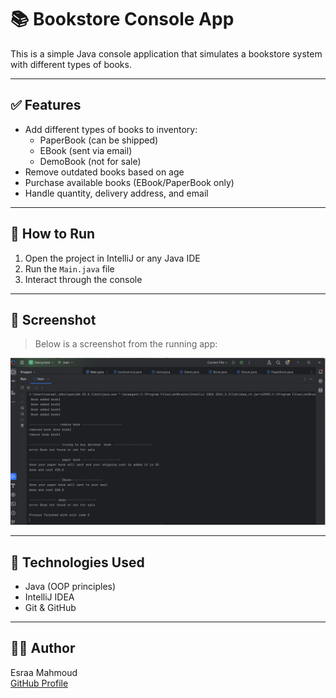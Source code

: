 # 📚  Bookstore Console App

This is a simple Java console application that simulates a bookstore system with different types of books.

---

## ✅ Features

- Add different types of books to inventory:
  - PaperBook (can be shipped)
  - EBook (sent via email)
  - DemoBook (not for sale)
- Remove outdated books based on age
- Purchase available books (EBook/PaperBook only)
- Handle quantity, delivery address, and email

---

## 🚀 How to Run

1. Open the project in IntelliJ or any Java IDE
2. Run the `Main.java` file
3. Interact through the console



---

## 📸 Screenshot

> Below is a screenshot from the running app:

![app screenshot](running.png)


---

## 🔧 Technologies Used

- Java (OOP principles)
- IntelliJ IDEA
- Git & GitHub

---

## 🧑‍💻 Author

Esraa Mahmoud  
[GitHub Profile](https://github.com/esraamahmoudd)

